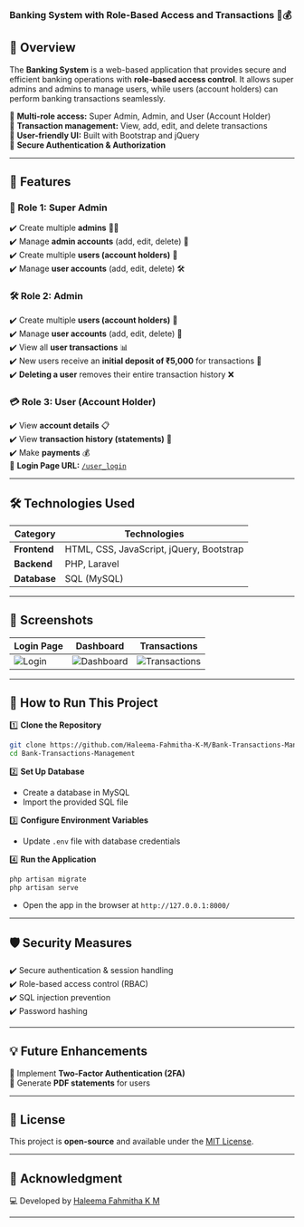 ### **Banking System with Role-Based Access and Transactions** 🏦💰  

## 🌟 Overview  

The **Banking System** is a web-based application that provides secure and efficient banking operations with **role-based access control**. It allows super admins and admins to manage users, while users (account holders) can perform banking transactions seamlessly.  

🔹 **Multi-role access:** Super Admin, Admin, and User (Account Holder)  
🔹 **Transaction management:** View, add, edit, and delete transactions  
🔹 **User-friendly UI:** Built with Bootstrap and jQuery  
🔹 **Secure Authentication & Authorization**  

---

## 🚀 Features  

### **👑 Role 1: Super Admin**  
✔️ Create multiple **admins** 👨‍💼  
✔️ Manage **admin accounts** (add, edit, delete) 🔄  
✔️ Create multiple **users (account holders)** 🏦  
✔️ Manage **user accounts** (add, edit, delete) 🛠️  

### **🛠️ Role 2: Admin**  
✔️ Create multiple **users (account holders)** 👥  
✔️ Manage **user accounts** (add, edit, delete) 🔄  
✔️ View all **user transactions** 📊  
✔️ New users receive an **initial deposit of ₹5,000** for transactions 💸  
✔️ **Deleting a user** removes their entire transaction history ❌  

### **💳 Role 3: User (Account Holder)**  
✔️ View **account details** 📋  
✔️ View **transaction history (statements)** 📜  
✔️ Make **payments** 💰  
📌 **Login Page URL:** [`/user_login`](#)  

---

## 🛠️ Technologies Used  

| Category         | Technologies |
|-----------------|-------------|
| **Frontend**    | HTML, CSS, JavaScript, jQuery, Bootstrap |
| **Backend**     | PHP, Laravel |
| **Database**    | SQL (MySQL) |

---

## 📸 Screenshots  

| Login Page | Dashboard | Transactions |
|------------|------------|------------|
| ![Login](https://source.unsplash.com/300x200/?login,security) | ![Dashboard](https://source.unsplash.com/300x200/?dashboard,finance) | ![Transactions](https://source.unsplash.com/300x200/?banking,transactions) |

---

## 🎯 How to Run This Project  

1️⃣ **Clone the Repository**  
```bash
git clone https://github.com/Haleema-Fahmitha-K-M/Bank-Transactions-Management.git
cd Bank-Transactions-Management
```

2️⃣ **Set Up Database**  
- Create a database in MySQL  
- Import the provided SQL file  

3️⃣ **Configure Environment Variables**  
- Update `.env` file with database credentials  

4️⃣ **Run the Application**  
```bash
php artisan migrate
php artisan serve
```
- Open the app in the browser at `http://127.0.0.1:8000/`  

---

## 🛡️ Security Measures  

✔️ Secure authentication & session handling  
✔️ Role-based access control (RBAC)  
✔️ SQL injection prevention  
✔️ Password hashing  

---

## 💡 Future Enhancements  

🔹 Implement **Two-Factor Authentication (2FA)**  
🔹 Generate **PDF statements** for users  

---

## 📄 License  

This project is **open-source** and available under the [MIT License](LICENSE).  

---

## 🙌 Acknowledgment 

💻 Developed by [Haleema Fahmitha K M](https://github.com/Haleema-Fahmitha-K-M)  

---

